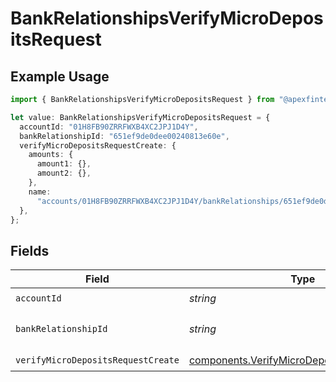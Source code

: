# BankRelationshipsVerifyMicroDepositsRequest

## Example Usage

```typescript
import { BankRelationshipsVerifyMicroDepositsRequest } from "@apexfintechsolutions/ascend-sdk/models/operations";

let value: BankRelationshipsVerifyMicroDepositsRequest = {
  accountId: "01H8FB90ZRRFWXB4XC2JPJ1D4Y",
  bankRelationshipId: "651ef9de0dee00240813e60e",
  verifyMicroDepositsRequestCreate: {
    amounts: {
      amount1: {},
      amount2: {},
    },
    name:
      "accounts/01H8FB90ZRRFWXB4XC2JPJ1D4Y/bankRelationships/651ef9de0dee00240813e60e",
  },
};
```

## Fields

| Field                                                                                                      | Type                                                                                                       | Required                                                                                                   | Description                                                                                                | Example                                                                                                    |
| ---------------------------------------------------------------------------------------------------------- | ---------------------------------------------------------------------------------------------------------- | ---------------------------------------------------------------------------------------------------------- | ---------------------------------------------------------------------------------------------------------- | ---------------------------------------------------------------------------------------------------------- |
| `accountId`                                                                                                | *string*                                                                                                   | :heavy_check_mark:                                                                                         | The account id.                                                                                            | 01H8FB90ZRRFWXB4XC2JPJ1D4Y                                                                                 |
| `bankRelationshipId`                                                                                       | *string*                                                                                                   | :heavy_check_mark:                                                                                         | The bankRelationship id.                                                                                   | 651ef9de0dee00240813e60e                                                                                   |
| `verifyMicroDepositsRequestCreate`                                                                         | [components.VerifyMicroDepositsRequestCreate](../../models/components/verifymicrodepositsrequestcreate.md) | :heavy_check_mark:                                                                                         | N/A                                                                                                        |                                                                                                            |